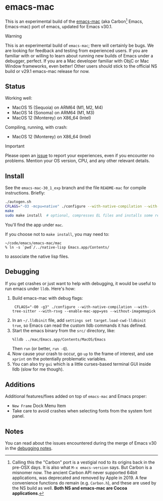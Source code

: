 # emacs-mac

This is an experimental build of the [emacs-mac](https://bitbucket.org/mituharu/emacs-mac) (aka Carbon[^1] Emacs, Emacs-mac) port of emacs, updated for Emacs v30.1.

> [!WARNING]
> This is an experimental build of `emacs-mac`; there will certainly be bugs. We are looking for feedback and testing from experienced users.  If you are familiar with or willing to learn about running new builds of Emacs under a debugger, perfect.  If you are a Mac developer familiar with ObjC or Mac Window frameworks, even better!  Other users should stick to the official NS build or v29.1 emacs-mac release for now.

## Status

Working well:

- MacOS 15 (Sequoia) on ARM64 (M1, M2, M4)
- MacOS 14 (Sonoma) on ARM64 (M1, M3)
- MacOS 12 (Monterey) on X86_64 (Intel)

Compiling, running, with crash:

- MacOS 12 (Monterey) on X86_64 (Intel)

>[!IMPORTANT]
> Please open an [issue](../../issues) to report your experiences, even if you encounter no problems.  Mention your OS version, CPU, and any other relevant details.

## Install

See the `emacs-mac-30_1_exp` branch and the file `README-mac` for compile instructions.  Briefly:

```bash
./autogen.sh
CFLAGS="-O3 -mcpu=native" ./configure --with-native-compilation --with-tree-sitter --with-rsvg --enable-mac-app=yes --without-imagemagic  # or whatever config options you use
make
sudo make install  # optional, compresses EL files and installs some resources in /usr/local/share/emacs/30.1.50
```

You'll find the app under `mac`.

If you choose not to `make install`, you may need to:

```
~/code/emacs/emacs-mac/mac
% ln -s `pwd`/../native-lisp Emacs.app/Contents/
```

to associate the native lisp files.

## Debugging

If you get crashes or just want to help with debugging, it would be useful to run emacs under `lldb`.  Here's how:

1. Build emacs-mac with debug flags:
   ```
    CFLAGS="-O0 -g3" ./configure --with-native-compilation --with-tree-sitter --with-rsvg --enable-mac-app=yes --without-imagemagick
    ```
2.  In an `~/.lldbinit` file, add `settings set target.load-cwd-lldbinit true`, so Emacs can read the custom lldb commands it has defined.
3.  Start the emacs binary from the `src/` directory, like:
    ```bash
    %lldb ../mac/Emacs.app/Contents/MacOS/Emacs
    ```
    Then `run` (or better, `run -Q`).
1. Now cause your crash to occur, go `up` to the frame of interest, and use `xprint` on the potentially problematic variables.
2. You can also try `gui` which is a little curses-based terminal GUI inside lldb (slow for me though).

## Additions

Additional features/fixes added on top of `emacs-mac` and Emacs proper:

- `New Frame` Dock Menu Item
- Take care to avoid crashes when selecting fonts from the system font panel.

## Notes

You can read about the issues encountered during the merge of Emacs v30 in the [debugging notes](https://github.com/jdtsmith/emacs-mac/blob/emacs-mac-30_1_exp/devel_update_notes.org).

[^1]: Calling this the "Carbon" port is a vestigial nod to its origins back in the pre-OSX days. It is also what `M-x emacs-version` says.  But Carbon is a misnomer now.  The ancient Carbon API never supported 64bit applications, was deprecated and removed by Apple in 2019.  A few convenience functions do remain (e.g. `Carbon.h`), and these are used by the NS build as well.  **Both NS and emacs-mac are Cocoa applications**.
